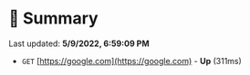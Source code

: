 # 📖 Summary
Last updated: **5/9/2022, 6:59:09 PM**

- `GET` [https://google.com](https://google.com) - **Up** (311ms)

